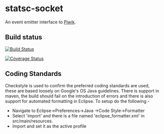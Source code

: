 statsc-socket
===============

An event emitter interface to [Piwik](https://piwik.org).

## Build status

[![Build Status](https://travis-ci.org/surevine/piwik-socket.svg?branch=master)](https://travis-ci.org/surevine/piwik-socket) 

[![Coverage Status](https://img.shields.io/coveralls/surevine/piwik-socket.svg)](https://coveralls.io/r/surevine/piwik-socket)

## Coding Standards

Checkstyle is used to confirm the preferred coding standards are used, these are based loosely on Google's OS Java guidelines.  There is support in maven, the build should fail on the introduction of errors and there is also support for automated formatting in Eclipse.  To setup do the following -

* Navigate to Eclipse->Preferences->Java ->Code Style->Formatter
* Select 'import' and there is a file named 'eclipse_formatter.xml' in src/main/resources.
* Import and set it as the active profile